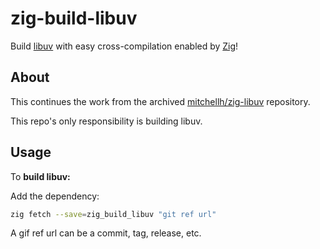 # zig-build-libuv

Build [libuv](https://github.com/libuv/libuv) with easy cross-compilation enabled by [Zig](https://github.com/ziglang/zig)!

## About

This continues the work from the archived [mitchellh/zig-libuv](https://github.com/mitchellh/zig-libuv) repository.

This repo's only responsibility is building libuv.

## Usage

To **build libuv:**

Add the dependency:

```sh
zig fetch --save=zig_build_libuv "git ref url"
```

A gif ref url can be a commit, tag, release, etc.
